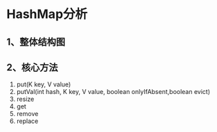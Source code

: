 # HashMap分析

## 1、整体结构图





## 2、核心方法

1. put(K key, V value)
2. putVal(int hash, K key, V value, boolean onlyIfAbsent,boolean evict)
3. resize
4. get
5. remove
6. replace